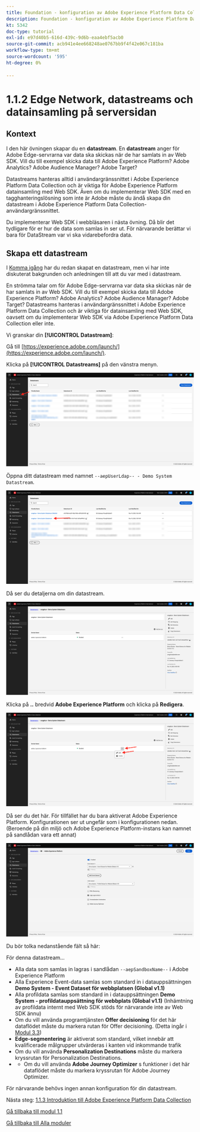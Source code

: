 ```yaml
---
title: Foundation - konfiguration av Adobe Experience Platform Data Collection och Web SDK-tillägget - Edge Network, datastreams och datainsamling på serversidan
description: Foundation - konfiguration av Adobe Experience Platform Data Collection och Web SDK-tillägget - Edge Network, datastreams och datainsamling på serversidan
kt: 5342
doc-type: tutorial
exl-id: e97d40b5-616d-439c-9d6b-eaa4ebf5acb0
source-git-commit: acb941e4ee668248ae0767bb9f4f42e067c181ba
workflow-type: tm+mt
source-wordcount: '595'
ht-degree: 0%

---
```


# 1.1.2 Edge Network, datastreams och datainsamling på serversidan

## Kontext

I den här övningen skapar du en **datastream**. En **datastream** anger för Adobe Edge-servrarna var data ska skickas när de har samlats in av Web SDK. Vill du till exempel skicka data till Adobe Experience Platform? Adobe Analytics? Adobe Audience Manager? Adobe Target?

Datastreams hanteras alltid i användargränssnittet i Adobe Experience Platform Data Collection och är viktiga för Adobe Experience Platform datainsamling med Web SDK. Även om du implementerar Web SDK med en tagghanteringslösning som inte är Adobe måste du ändå skapa din datastream i Adobe Experience Platform Data Collection-användargränssnittet.

Du implementerar Web SDK i webbläsaren i nästa övning. Då blir det tydligare för er hur de data som samlas in ser ut. För närvarande berättar vi bara för DataStream var vi ska vidarebefordra data.

## Skapa ett datastream

I [Komma igång](./../../../modules/gettingstarted/gettingstarted/ex2.md) har du redan skapat en datastream, men vi har inte diskuterat bakgrunden och anledningen till att du var med i datastream.

En strömma talar om för Adobe Edge-servrarna var data ska skickas när de har samlats in av Web SDK. Vill du till exempel skicka data till Adobe Experience Platform? Adobe Analytics? Adobe Audience Manager? Adobe Target? Datastreams hanteras i användargränssnittet i Adobe Experience Platform Data Collection och är viktiga för datainsamling med Web SDK, oavsett om du implementerar Web SDK via Adobe Experience Platform Data Collection eller inte.

Vi granskar din **[!UICONTROL Datastream]**:

Gå till [https://experience.adobe.com/launch/](https://experience.adobe.com/launch/).

Klicka på **[!UICONTROL Datastreams]** på den vänstra menyn.

![Klicka på Datastream-ikonen i den vänstra navigeringen](./images/edgeconfig1.png)

Öppna ditt datastream med namnet `--aepUserLdap-- - Demo System Datastream`.

![Namnge dataströmmen och spara](./images/edgeconfig2.png)

Då ser du detaljerna om din datastream.

![Namnge dataströmmen och spara](./images/edgecfg1.png)

Klicka på **..** bredvid **Adobe Experience Platform** och klicka på **Redigera**.

![Namnge dataströmmen och spara](./images/edgecfg1a.png)

Då ser du det här. För tillfället har du bara aktiverat Adobe Experience Platform. Konfigurationen ser ut ungefär som i konfigurationen nedan. (Beroende på din miljö och Adobe Experience Platform-instans kan namnet på sandlådan vara ett annat)

![Namnge dataströmmen och spara](./images/edgecfg2.png)

Du bör tolka nedanstående fält så här:

För denna datastream...

- Alla data som samlas in lagras i sandlådan `--aepSandboxName--` i Adobe Experience Platform
- Alla Experience Event-data samlas som standard in i datauppsättningen **Demo System - Event Dataset för webbplatsen (Global v1.1)**
- Alla profildata samlas som standard in i datauppsättningen **Demo System - profildatauppsättning för webbplats (Global v1.1)** (Inhämtning av profildata internt med Web SDK stöds för närvarande inte av Web SDK ännu)
- Om du vill använda programtjänsten **Offer decisioning** för det här dataflödet måste du markera rutan för Offer decisioning. (Detta ingår i [Modul 3.3](./../../../modules/ajo-b2c/module3.3/offer-decisioning.md))
- **Edge-segmentering** är aktiverat som standard, vilket innebär att kvalificerade målgrupper utvärderas i kanten vid inkommande trafik
- Om du vill använda **Personalization Destinations** måste du markera kryssrutan för Personalization Destinations.
- 
   - Om du vill använda **Adobe Journey Optimizer** s funktioner i det här dataflödet måste du markera kryssrutan för Adobe Journey Optimizer.


För närvarande behövs ingen annan konfiguration för din datastream.

Nästa steg: [1.1.3 Introduktion till Adobe Experience Platform Data Collection](./ex3.md)

[Gå tillbaka till modul 1.1](./data-ingestion-launch-web-sdk.md)

[Gå tillbaka till Alla moduler](./../../../overview.md)
